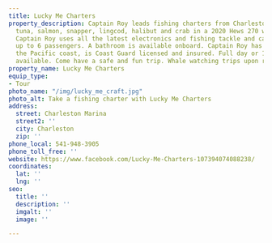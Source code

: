 ```yaml
---
title: Lucky Me Charters
property_description: Captain Roy leads fishing charters from Charleston Marina for
  tuna, salmon, snapper, lingcod, halibut and crab in a 2020 Hews 270 with twin 200hp.
  Captain Roy uses all the latest electronics and fishing tackle and can accommodate
  up to 6 passengers. A bathroom is available onboard. Captain Roy has 45 years fishing
  the Pacific coast, is Coast Guard licensed and insured. Full day or 1/2 day trips
  available. Come have a safe and fun trip. Whale watching trips upon request.
property_name: Lucky Me Charters
equip_type:
- Tour
photo_name: "/img/lucky_me_craft.jpg"
photo_alt: Take a fishing charter with Lucky Me Charters
address:
  street: Charleston Marina
  street2: ''
  city: Charleston
  zip: ''
phone_local: 541-948-3905
phone_toll_free: ''
website: https://www.facebook.com/Lucky-Me-Charters-107394074088238/
coordinates:
  lat: ''
  lng: ''
seo:
  title: ''
  description: ''
  imgalt: ''
  image: ''

---
```

